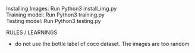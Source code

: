 Installing Images: Run Python3 install_img.py <br>
Training model: Run Python3 training.py <br>
Testing model: Run Python3 testing.py

RULES / LEARNINGS
 - do not use the bottle label of coco dataset. The images are too random
